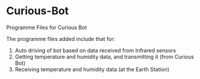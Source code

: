 Curious-Bot
===========

Programme Files for Curious Bot

The programme files added include that for:

1. Auto driving of bot based on data received from Infrared sensors
2. Getting temperature and humidity data, and transmitting it (from Curious Bot)
3. Receiving temperature and humidity data (at the Earth Station)
